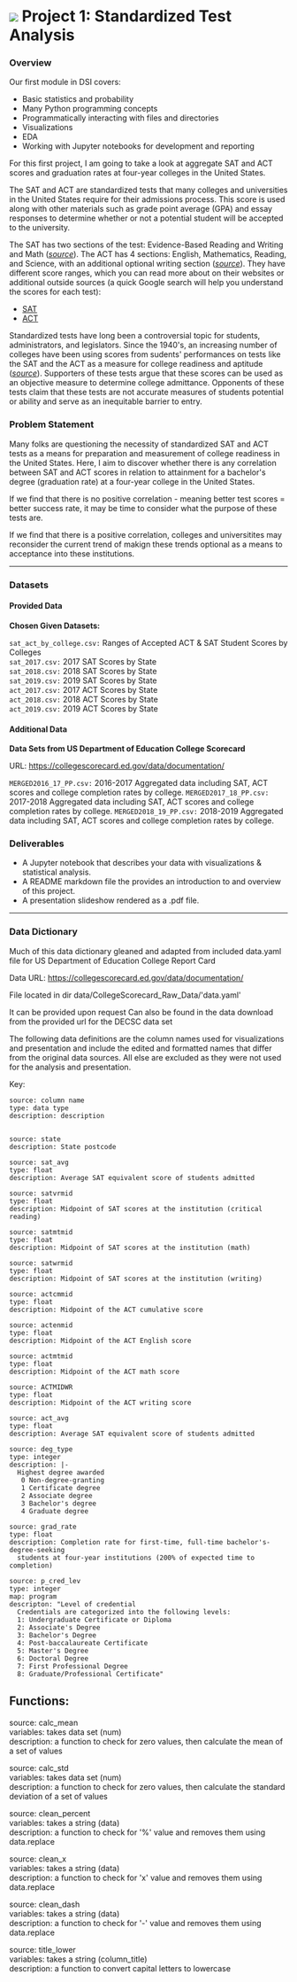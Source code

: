 # ![](https://ga-dash.s3.amazonaws.com/production/assets/logo-9f88ae6c9c3871690e33280fcf557f33.png) Project 1: Standardized Test Analysis

### Overview

Our first module in DSI covers:
- Basic statistics and probability
- Many Python programming concepts
- Programmatically interacting with files and directories
- Visualizations
- EDA
- Working with Jupyter notebooks for development and reporting

For this first project, I am going to take a look at aggregate SAT and ACT scores and graduation rates at four-year colleges in the United States.

The SAT and ACT are standardized tests that many colleges and universities in the United States require for their admissions process. This score is used along with other materials such as grade point average (GPA) and essay responses to determine whether or not a potential student will be accepted to the university.

The SAT has two sections of the test: Evidence-Based Reading and Writing and Math ([*source*](https://www.princetonreview.com/college/sat-sections)). The ACT has 4 sections: English, Mathematics, Reading, and Science, with an additional optional writing section ([*source*](https://www.act.org/content/act/en/products-and-services/the-act/scores/understanding-your-scores.html)). They have different score ranges, which you can read more about on their websites or additional outside sources (a quick Google search will help you understand the scores for each test):
* [SAT](https://collegereadiness.collegeboard.org/sat)
* [ACT](https://www.act.org/content/act/en.html)

Standardized tests have long been a controversial topic for students, administrators, and legislators. Since the 1940's, an increasing number of colleges have been using scores from sudents' performances on tests like the SAT and the ACT as a measure for college readiness and aptitude ([*source*](https://www.minotdailynews.com/news/local-news/2017/04/a-brief-history-of-the-sat-and-act/)). Supporters of these tests argue that these scores can be used as an objective measure to determine college admittance. Opponents of these tests claim that these tests are not accurate measures of students potential or ability and serve as an inequitable barrier to entry.

### Problem Statement

Many folks are questioning the necessity of standardized SAT and ACT tests as a means for preparation and measurement of college readiness in the United States. 
Here, I aim to discover whether there is any correlation between SAT and ACT scores in relation to attainment for a bachelor's degree (graduation rate) at a four-year college in the United States.


If we find that there is no positive correlation - meaning better test scores = better success rate, it may be time to consider what the purpose of these tests are. 

If we find that there is a positive correlation, colleges and universitites may reconsider the current trend of makign these trends optional as a means to acceptance into these institutions.

---

### Datasets

#### Provided Data

**Chosen Given Datasets:**

`sat_act_by_college.csv:` Ranges of Accepted ACT & SAT Student Scores by Colleges\
`sat_2017.csv:` 2017 SAT Scores by State\
`sat_2018.csv:` 2018 SAT Scores by State\
`sat_2019.csv:` 2019 SAT Scores by State\
`act_2017.csv:` 2017 ACT Scores by State\
`act_2018.csv:` 2018 ACT Scores by State\
`act_2019.csv:` 2019 ACT Scores by State

#### Additional Data

**Data Sets from US Department of Education College Scorecard**  

URL: https://collegescorecard.ed.gov/data/documentation/  

`MERGED2016_17_PP.csv:` 2016-2017 Aggregated data including SAT, ACT scores and college completion rates by college.
`MERGED2017_18_PP.csv:` 2017-2018 Aggregated data including SAT, ACT scores and college completion rates by college.
`MERGED2018_19_PP.csv:` 2018-2019 Aggregated data including SAT, ACT scores and college completion rates by college. 

### Deliverables

- A Jupyter notebook that describes your data with visualizations & statistical analysis.
- A README markdown file the provides an introduction to and overview of this project.
- A presentation slideshow rendered as a .pdf file.

---

### Data Dictionary

Much of this data dictionary gleaned and adapted from included data.yaml file for US Department of Education College Report Card

Data URL: https://collegescorecard.ed.gov/data/documentation/

File located in dir data/CollegeScorecard_Raw_Data/'data.yaml'

It can be provided upon request
Can also be found in the data download from the provided url for the DECSC data set

The following data definitions are the column names used for visualizations and presentation and include the edited and formatted names that differ from the original data sources. All else are excluded as they were not used for the analysis and presentation. 

Key:

    source: column name
    type: data type
    description: description


    source: state
    description: State postcode

    source: sat_avg
    type: float
    description: Average SAT equivalent score of students admitted

    source: satvrmid
    type: float
    description: Midpoint of SAT scores at the institution (critical reading)

    source: satmtmid
    type: float
    description: Midpoint of SAT scores at the institution (math)

    source: satwrmid
    type: float
    description: Midpoint of SAT scores at the institution (writing)

    source: actcmmid
    type: float
    description: Midpoint of the ACT cumulative score

    source: actenmid
    type: float
    description: Midpoint of the ACT English score

    source: actmtmid
    type: float
    description: Midpoint of the ACT math score

    source: ACTMIDWR
    type: float
    description: Midpoint of the ACT writing score

    source: act_avg
    type: float
    description: Average SAT equivalent score of students admitted

    source: deg_type
    type: integer
    description: |-
      Highest degree awarded
       0 Non-degree-granting
       1 Certificate degree
       2 Associate degree
       3 Bachelor's degree
       4 Graduate degree

    source: grad_rate
    type: float
    description: Completion rate for first-time, full-time bachelor's-degree-seeking
      students at four-year institutions (200% of expected time to completion)

    source: p_cred_lev
    type: integer
    map: program
    descripton: "Level of credential
      Credentials are categorized into the following levels:
      1: Undergraduate Certificate or Diploma
      2: Associate's Degree
      3: Bachelor's Degree
      4: Post-baccalaureate Certificate
      5: Master's Degree
      6: Doctoral Degree
      7: First Professional Degree
      8: Graduate/Professional Certificate"

## Functions:

source: calc_mean  
variables: takes data set (num)  
description: a function to check for zero values, then calculate the mean of a set of values

source: calc_std  
variables: takes data set (num)  
description: a function to check for zero values, then calculate the standard deviation of a set of values

source: clean_percent  
variables: takes a string (data)  
description: a function to check for '%' value and removes them using data.replace

source: clean_x  
variables: takes a string (data)  
description: a function to check for 'x' value and removes them using data.replace

source: clean_dash  
variables: takes a string (data)  
description: a function to check for '-' value and removes them using data.replace

source: title_lower  
variables: takes a string (column_title)  
description: a function to convert capital letters to lowercase

